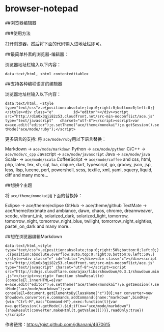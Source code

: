 # browser-notepad

##浏览器编辑器

###使用方法

打开浏览器，然后将下面的代码输入进地址栏即可。

##最简单朴素的浏览器-编辑器：

浏览器地址栏输入以下内容：

`data:text/html, <html contenteditable>`

##支持各种编程语言的编辑器

浏览器地址栏输入以下内容：

`data:text/html, <style type="text/css">.e{position:absolute;top:0;right:0;bottom:0;left:0;}</style><div class="e"         id="editor"></div><script src="http://d1n0x3qji82z53.cloudfront.net/src-min-noconflict/ace.js" type="text/javascript"   charset="utf-8"></script><script>var e=ace.edit("editor");e.setTheme("ace/theme/monokai");e.getSession().setMode("ace/mode/ruby");</script>`


更多语言的支持: 将  `ace/mode/ruby`用以下语言替换：

Markdown -> `ace/mode/markdown`
Python -> `ace/mode/python`
C/C++ -> `ace/mode/c_cpp`
Javscript -> `ace/mode/javascript`
Java -> `ace/mode/java`
Scala- -> `ace/mode/scala`
CoffeeScript -> `ace/mode/coffee`
and 
css, html, php, latex, 
tex, sh, sql, lua, clojure, dart, typescript, go, groovy, json, jsp, less, lisp, 
lucene, perl, powershell, scss, textile, xml, yaml, xquery, liquid, diff and many more...



##想换个主题



 将  `ace/theme/monokai`用下面的替换掉：

Eclipse -> ace/theme/eclipse
GitHub -> ace/theme/github
TextMate -> ace/theme/textmate
and 
ambiance, dawn, chaos, chrome, dreamweaver, xcode, vibrant_ink, solarized_dark, solarized_light, tomorrow, tomorrow_night, tomorrow_night_blue, 
twilight, tomorrow_night_eighties, pastel_on_dark and many more..

 
 ##想在浏览器编辑Markdown
 
<!-- If you want a markdown converter use this : !-->
`data:text/html,<style type="text/css">.e{position:absolute;top:0;right:50%;bottom:0;left:0;} .c{position:absolute;overflow:auto;top:0;right:0;bottom:0;left:50%;}</style><div class="e" id="editor"></div><div class="c"></div><script src="http://d1n0x3qji82z53.cloudfront.net/src-min-noconflict/ace.js" type="text/javascript" charset="utf-8"></script><script src="http://cdnjs.cloudflare.com/ajax/libs/showdown/0.3.1/showdown.min.js"></script><script> function showResult(e){consoleEl.innerHTML=e}var e=ace.edit("editor");e.setTheme("ace/theme/monokai");e.getSession().setMode("ace/mode/markdown");var consoleEl=document.getElementsByClassName("c")[0];var converter=new Showdown.converter;e.commands.addCommand({name:"markdown",bindKey:{win:"Ctrl-M",mac:"Command-M"},exec:function(t){var n=e.getSession().getMode().$id;if(n=="ace/mode/markdown"){showResult(converter.makeHtml(t.getValue()))}},readOnly:true})</script>`
<!-- Press Ctrl+M or Command+M to convert your markdown code to html :) -->


作者链接：<https://gist.github.com/jdkanani/4670615>
